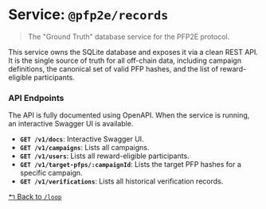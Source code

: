 # Service: `@pfp2e/records`

> The "Ground Truth" database service for the PFP2E protocol.

This service owns the SQLite database and exposes it via a clean REST API. It is the single source of truth for all off-chain data, including campaign definitions, the canonical set of valid PFP hashes, and the list of reward-eligible participants.

### API Endpoints
The API is fully documented using OpenAPI. When the service is running, an interactive Swagger UI is available.

-   **`GET /v1/docs`**: Interactive Swagger UI.
-   **`GET /v1/campaigns`**: Lists all campaigns.
-   **`GET /v1/users`**: Lists all reward-eligible participants.
-   **`GET /v1/target-pfps/:campaignId`**: Lists the target PFP hashes for a specific campaign.
-   **`GET /v1/verifications`**: Lists all historical verification records.

[↰ Back to `/loop`](../readme.md)
